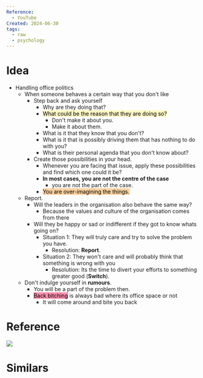 ```yaml
---
Reference:
  - YouTube
Created: 2024-06-30
tags:
  - raw
  - psychology
---
```

# Idea

* Handling office politics
	* When someone behaves a certain way that you don't like
		* Step back and ask yourself 
			* Why are they doing that? 
			* <mark style="background: #FFF3A3A6;">What could be the reason that they are doing so? </mark>
				* Don't make it about you. 
				* Make it about them. 
			* What is it that they know that you don't?
			* What is it that is possibly driving them that has nothing to do with you? 
			* What is their personal agenda that you don't know about?
		* Create those possibilities in your head. 
			* Whenever you are facing that issue, apply these possibilities and find which one could it be? 
			* **In most cases, you are not the centre of the case**
				* you are not the part of the case. 
			* <mark style="background: #FFB86CA6;">You are over-imagining the things. </mark>
	* Report.
		* Will the leaders in the organisation also behave the same way?
			* Because the values and culture of the organisation comes from there
		* Will they be happy or sad or indifferent if they got to know whats going on?
			* Situation 1: They will truly care and try to solve the problem you have. 
				* Resolution: **Report**.
			* Situation 2: They won't care and will probably think that something is wrong with you
				* Resolution: Its the time to divert your efforts to something greater good (**Switch**).  
	* Don't indulge yourself in **rumours**. 
		* You will be a part of the problem then.
		* <mark style="background: #FF5582A6;">Back bitching</mark> is always bad where its office space or not
			* It will come around and bite you back

# Reference

![](https://youtu.be/GymvWtiSy5E)

# Similars


